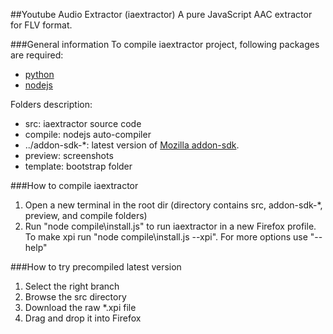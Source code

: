 ##Youtube Audio Extractor (iaextractor)
A pure JavaScript AAC extractor for FLV format.

###General information
To compile iaextractor project, following packages are required:
* [python](http://www.python.org/getit/)
* [nodejs](http://nodejs.org/)

Folders description:
* src: iaextractor source code
* compile: nodejs auto-compiler
* ../addon-sdk-*: latest version of [Mozilla addon-sdk](https://addons.mozilla.org/en-US/developers/builder).
* preview: screenshots
* template: bootstrap folder

###How to compile iaextractor
1. Open a new terminal in the root dir (directory contains src, addon-sdk-*, preview, and compile folders)
2. Run "node compile\install.js" to run iaextractor in a new Firefox profile. To make xpi run "node compile\install.js --xpi". For more options use "--help"

###How to try precompiled latest version
1. Select the right branch
2. Browse the src directory
3. Download the raw *.xpi file
4. Drag and drop it into Firefox
